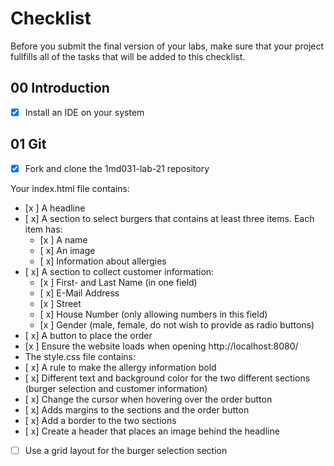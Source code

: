 # Checklist

Before you submit the final version of your labs, make sure that your project fullfills all of the tasks that will be added to this checklist.

## 00 Introduction

- [x] Install an IDE on your system

## 01 Git

- [x] Fork and clone the 1md031-lab-21 repository

Your index.html file contains:
- [x ] A headline
- [ x] A section to select burgers that contains at least three items. Each item has:
    - [x ] A name
    - [ x] An image
    - [ x] Information about allergies
- [ x] A section to collect customer information:
    - [x ] First- and Last Name (in one field)
    - [ x] E-Mail Address
    - [x ] Street
    - [ x] House Number (only allowing numbers in this field)
    - [x ] Gender (male, female, do not wish to provide as radio buttons)
- [ x] A button to place the order
- [x ] Ensure the website loads when opening http://localhost:8080/
- The style.css file contains:
- [ x] A rule to make the allergy information bold
- [ x] Different text and background color for the two different sections (burger selection and customer information)
- [ x] Change the cursor when hovering over the order button
- [ x] Adds margins to the sections and the order button
- [ x] Add a border to the two sections
- [ x] Create a header that places an image behind the headline
- [ ] Use a grid layout for the burger selection section

